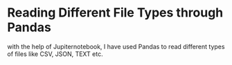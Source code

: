 # Reading Different File Types through Pandas
with the help of Jupiternotebook, I have used Pandas to read different types of files like CSV, JSON, TEXT etc.
